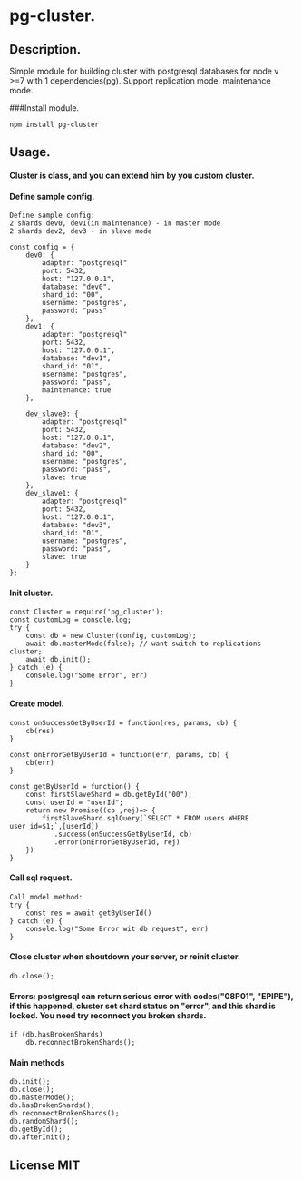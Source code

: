 # pg-cluster.
## Description.
Simple module for building cluster with postgresql databases for node v >=7 with 1 dependencies(pg). Support replication mode, maintenance mode.

###Install module.
```
npm install pg-cluster
```

## Usage.

#### Cluster is class, and you can extend him by you custom cluster.
#### Define sample config.
```
Define sample config:
2 shards dev0, dev1(in maintenance) - in master mode
2 shards dev2, dev3 - in slave mode

const config = {
    dev0: {
        adapter: "postgresql"
        port: 5432,
        host: "127.0.0.1",
        database: "dev0",
        shard_id: "00",
        username: "postgres",
        password: "pass"
    },
    dev1: {
        adapter: "postgresql"
        port: 5432,
        host: "127.0.0.1",
        database: "dev1",
        shard_id: "01",
        username: "postgres",
        password: "pass",
        maintenance: true
    },

    dev_slave0: {
        adapter: "postgresql"
        port: 5432,
        host: "127.0.0.1",
        database: "dev2",
        shard_id: "00",
        username: "postgres",
        password: "pass",
        slave: true
    },
    dev_slave1: {
        adapter: "postgresql"
        port: 5432,
        host: "127.0.0.1",
        database: "dev3",
        shard_id: "01",
        username: "postgres",
        password: "pass",
        slave: true
    }
};
```

#### Init cluster.
```
const Cluster = require('pg_cluster');
const customLog = console.log;
try {
    const db = new Cluster(config, customLog);
    await db.masterMode(false); // want switch to replications cluster;
    await db.init();
} catch (e) {
    console.log("Some Error", err)
}
```

#### Create model.
```
const onSuccessGetByUserId = function(res, params, cb) {
    cb(res)
}

const onErrorGetByUserId = function(err, params, cb) {
    cb(err)
}

const getByUserId = function() {
    const firstSlaveShard = db.getById("00");
    const userId = "userId";
    return new Promise((cb ,rej)=> {
        firstSlaveShard.sqlQuery(`SELECT * FROM users WHERE user_id=$1;`,[userId])
           .success(onSuccessGetByUserId, cb)
           .error(onErrorGetByUserId, rej)
    })
}
```

#### Call sql request.
```
Call model method:
try {
    const res = await getByUserId()
} catch (e) {
    console.log("Some Error wit db request", err)
}
```

#### Close cluster when shoutdown your server, or reinit cluster.
```
db.close();
```

#### Errors: postgresql can return serious error with codes("08P01", "EPIPE"), if this happened, cluster set shard status on "error", and this shard is locked. You need try reconnect you broken shards.
```
if (db.hasBrokenShards)
    db.reconnectBrokenShards();
```

#### Main methods
```
db.init();
db.close();
db.masterMode();
db.hasBrokenShards();
db.reconnectBrokenShards();
db.randomShard();
db.getById();
db.afterInit();
```

## License MIT
